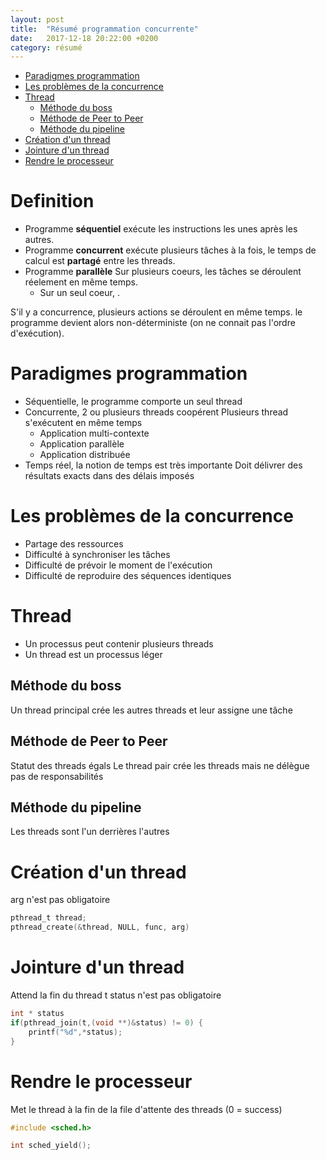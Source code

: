 ```yaml
---
layout: post
title:  "Résumé programmation concurrente"
date:   2017-12-18 20:22:00 +0200
category: résumé
---
```


- [Paradigmes programmation](#paradigmes-programmation)
- [Les problèmes de la concurrence](#les-probl%C3%A8mes-de-la-concurrence)
- [Thread](#thread)
	- [Méthode du boss](#m%C3%A9thode-du-boss)
	- [Méthode de Peer to Peer](#m%C3%A9thode-de-peer-to-peer)
	- [Méthode du pipeline](#m%C3%A9thode-du-pipeline)
- [Création d'un thread](#cr%C3%A9ation-dun-thread)
- [Jointure d'un thread](#jointure-dun-thread)
- [Rendre le processeur](#rendre-le-processeur)

# Definition
* Programme **séquentiel** exécute les instructions les unes après les autres.
* Programme **concurrent** exécute plusieurs tâches à la fois, le temps de calcul est **partagé** entre les threads.
* Programme **parallèle** Sur plusieurs coeurs, les tâches se déroulent réelement en même temps.
	* Sur un seul coeur, .

S'il y a concurrence, plusieurs actions se déroulent en même temps. le programme devient alors non-déterministe (on ne connait pas l'ordre d'exécution).




























# Paradigmes programmation
* Séquentielle, le programme comporte un seul thread
* Concurrente, 2 ou plusieurs threads coopérent
Plusieurs thread s'exécutent en même temps
	* Application multi-contexte
	* Application parallèle
	* Application distribuée
* Temps réel, la notion de temps est très importante
Doit délivrer des résultats exacts dans des délais imposés

# Les problèmes de la concurrence
* Partage des ressources
* Difficulté à synchroniser les tâches
* Difficulté de prévoir le moment de l'exécution
* Difficulté de reproduire des séquences identiques

# Thread
* Un processus peut contenir plusieurs threads
* Un thread est un processus léger

## Méthode du boss
Un thread principal crée les autres threads et leur assigne une tâche
## Méthode de Peer to Peer
Statut des threads égals
Le thread pair crée les threads mais ne délègue pas de responsabilités
## Méthode du pipeline
Les threads sont l'un derrières l'autres

# Création d'un thread
arg n'est pas obligatoire
```c
pthread_t thread;
pthread_create(&thread, NULL, func, arg)

```

# Jointure d'un thread
Attend la fin du thread t
status n'est pas obligatoire
```c
int * status
if(pthread_join(t,(void **)&status) != 0) {
	printf("%d",*status);
}
```

# Rendre le processeur
Met le thread à la fin de la file d'attente des threads (0 = success)

```c
#include <sched.h>

int sched_yield();
```

